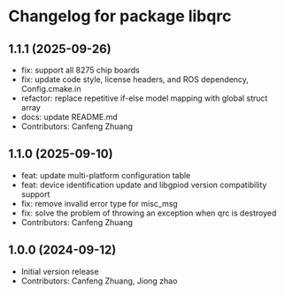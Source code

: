 # Changelog for package libqrc

## 1.1.1 (2025-09-26)

- fix: support all 8275 chip boards
- fix: update code style, license headers, and ROS dependency, Config.cmake.in
- refactor: replace repetitive if-else model mapping with global struct array
- docs: update README.md
- Contributors: Canfeng Zhuang

## 1.1.0 (2025-09-10)

- feat: update multi-platform configuration table
- feat: device identification update and libgpiod version compatibility support
- fix: remove invalid error type for misc_msg
- fix: solve the problem of throwing an exception when qrc is destroyed
- Contributors: Canfeng Zhuang

## 1.0.0 (2024-09-12)

- Initial version release
- Contributors: Canfeng Zhuang, Jiong zhao
